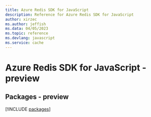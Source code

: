 ```yaml
---
title: Azure Redis SDK for JavaScript
description: Reference for Azure Redis SDK for JavaScript
author: xirzec
ms.author: jeffish
ms.data: 04/05/2023
ms.topic: reference
ms.devlang: javascript
ms.service: cache
---
```

# Azure Redis SDK for JavaScript - preview
## Packages - preview
[!INCLUDE [packages](redis-index.md)]